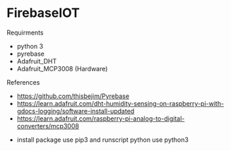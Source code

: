 # FirebaseIOT

Requirments
- python 3
- pyrebase
- Adafruit_DHT
- Adafruit_MCP3008 (Hardware) 

References
- https://github.com/thisbejim/Pyrebase
- https://learn.adafruit.com/dht-humidity-sensing-on-raspberry-pi-with-gdocs-logging/software-install-updated
- https://learn.adafruit.com/raspberry-pi-analog-to-digital-converters/mcp3008

* install package use pip3 and runscript python use python3
